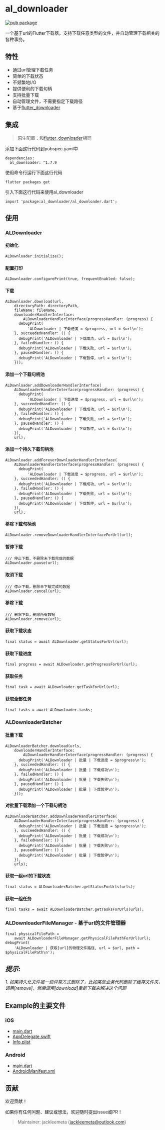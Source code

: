 # al_downloader

[![pub package](https://img.shields.io/pub/v/al_downloader.svg)](https://pub.dartlang.org/packages/al_downloader)

一个基于url的Flutter下载器，支持下载任意类型的文件，并自动管理下载相关的各种事务。

## 特性

* 通过url管理下载任务
* 简单的下载状态
* 不频繁地I/O
* 提供便利的下载句柄
* 支持批量下载
* 自动管理文件，不需要指定下载路径
* 基于[flutter_downloader](https://pub.dev/packages/flutter_downloader)

## 集成

> 原生配置：和[flutter_downloader](https://pub.dev/packages/flutter_downloader)相同

添加下面这行代码到pubspec.yaml中
```
dependencies:
  al_downloader: ^1.7.9
```

使用命令行运行下面这行代码
```
flutter packages get
```

引入下面这行代码来使用al_downloader
```
import 'package:al_downloader/al_downloader.dart';
```

## 使用

### ALDownloader

#### 初始化
```
ALDownloader.initialize();
```

#### 配置打印
```
ALDownloader.configurePrint(true, frequentEnabled: false);
```

#### 下载
```
ALDownloader.download(url,
    directoryPath: directoryPath,
    fileName: fileName,
    downloaderHandlerInterface:
        ALDownloaderHandlerInterface(progressHandler: (progress) {
      debugPrint(
          'ALDownloader | 下载进度 = $progress, url = $url\n');
    }, succeededHandler: () {
      debugPrint('ALDownloader | 下载成功, url = $url\n');
    }, failedHandler: () {
      debugPrint('ALDownloader | 下载失败, url = $url\n');
    }, pausedHandler: () {
      debugPrint('ALDownloader | 下载暂停, url = $url\n');
    }));
```

#### 添加一个下载句柄池
```
ALDownloader.addDownloaderHandlerInterface(
    ALDownloaderHandlerInterface(progressHandler: (progress) {
      debugPrint(
          'ALDownloader | 下载进度 = $progress, url = $url\n');
    }, succeededHandler: () {
      debugPrint('ALDownloader | 下载成功, url = $url\n');
    }, failedHandler: () {
      debugPrint('ALDownloader | 下载失败, url = $url\n');
    }, pausedHandler: () {
      debugPrint('ALDownloader | 下载暂停, url = $url\n');
    }),
    url);
```

#### 添加一个持久下载句柄池
```
ALDownloader.addForeverDownloaderHandlerInterface(
    ALDownloaderHandlerInterface(progressHandler: (progress) {
      debugPrint(
          'ALDownloader | 下载进度 = $progress, url = $url\n');
    }, succeededHandler: () {
      debugPrint('ALDownloader | 下载成功, url = $url\n');
    }, failedHandler: () {
      debugPrint('ALDownloader | 下载失败, url = $url\n');
    }, pausedHandler: () {
      debugPrint('ALDownloader | 下载暂停, url = $url\n');
    }),
    url);
```

#### 移除下载句柄池
```
ALDownloader.removeDownloaderHandlerInterfaceForUrl(url);
```

#### 暂停下载
```
/// 停止下载，不删除未下载完成的数据
ALDownloader.pause(url);
```

#### 取消下载
```
/// 停止下载，删除未下载完成的数据
ALDownloader.cancel(url);
```

#### 移除下载
```
/// 删除下载，删除所有数据
ALDownloader.remove(url);
```

#### 获取下载状态
```
final status = await ALDownloader.getStatusForUrl(url);
```

#### 获取下载进度
```
final progress = await ALDownloader.getProgressForUrl(url);
```

#### 获取任务
```
final task = await ALDownloader.getTaskForUrl(url);
```

#### 获取全部任务
```
final tasks = await ALDownloader.tasks;
```

### ALDownloaderBatcher

#### 批量下载
```
ALDownloaderBatcher.download(urls,
    downloaderHandlerInterface:
        ALDownloaderHandlerInterface(progressHandler: (progress) {
      debugPrint('ALDownloader | 批量 | 下载进度 = $progress\n');
    }, succeededHandler: () {
      debugPrint('ALDownloader | 批量 | 下载成功\n');
    }, failedHandler: () {
      debugPrint('ALDownloader | 批量 | 下载失败\n');
    }, pausedHandler: () {
      debugPrint('ALDownloader | 批量 | 下载暂停\n');
    }));
```

#### 对批量下载添加一个下载句柄池
```
ALDownloaderBatcher.addDownloaderHandlerInterface(
    ALDownloaderHandlerInterface(progressHandler: (progress) {
      debugPrint('ALDownloader | 批量 | 下载进度 = $progress\n');
    }, succeededHandler: () {
      debugPrint('ALDownloader | 批量 | 下载成功\n');
    }, failedHandler: () {
      debugPrint('ALDownloader | 批量 | 下载失败\n');
    }, pausedHandler: () {
      debugPrint('ALDownloader | 批量 | 下载暂停\n');
    }),
    urls);
```

#### 获取一组url的下载状态
```
final status = ALDownloaderBatcher.getStatusForUrls(urls);
```

#### 获取一组任务
```
final tasks = await ALDownloaderBatcher.getTasksForUrls(urls);
```

### ALDownloaderFileManager - 基于url的文件管理器

```
final physicalFilePath =
    await ALDownloaderFileManager.getPhysicalFilePathForUrl(url);
debugPrint(
    'ALDownloader | 获取[url]的物理文件路径, url = $url, path = $physicalFilePath\n');
```

## *提示*:

*1. 如果持久化文件被一些异常方式删除了，比如某些业务代码删除了缓存文件夹，调用[remove]，然后调用[download]重新下载来解决这个问题*

## Example的主要文件

### iOS

- [main.dart](https://github.com/jackleemeta/al_downloader_flutter/blob/master/example/lib/main.dart)
- [AppDelegate.swift](https://github.com/jackleemeta/al_downloader_flutter/blob/master/example/ios/Runner/AppDelegate.swift)
- [Info.plist](https://github.com/jackleemeta/al_downloader_flutter/blob/master/example/ios/Runner/Info.plist)

### Android

- [main.dart](https://github.com/jackleemeta/al_downloader_flutter/blob/master/example/lib/main.dart)
- [AndroidManifest.xml](https://github.com/jackleemeta/al_downloader_flutter/blob/master/example/android/app/src/main/AndroidManifest.xml)

## 贡献

欢迎贡献！

如果你有任何问题、建议或想法，欢迎随时提出issue或PR！

> Maintainer: jackleemeta (jackleemeta@outlook.com)